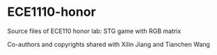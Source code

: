 # ECE1110-honor

Source files of ECE110 honor lab: STG game with RGB matrix

Co-authors and copyrights shared with Xilin Jiang and Tianchen Wang
